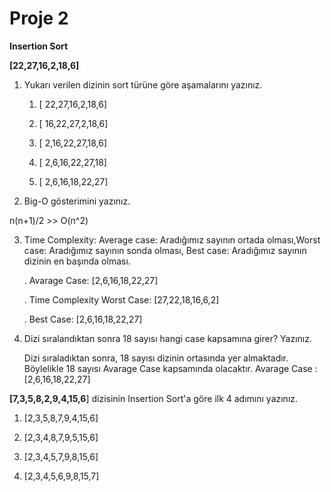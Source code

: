 # Proje 2

**Insertion Sort** 

**[22,27,16,2,18,6]** 

1. Yukarı verilen dizinin sort türüne göre aşamalarını yazınız.

   1. [ 22,27,16,2,18,6]

   2. [ 16,22,27,2,18,6]

   3. [ 2,16,22,27,18,6]

   4. [ 2,6,16,22,27,18]

   5. [ 2,6,16,18,22,27]

      

2. Big-O gösterimini yazınız.

n(n+1)/2 >> O(n^2)



3. Time Complexity: Average case: Aradığımız sayının ortada olması,Worst case: Aradığımız sayının sonda olması, Best case: Aradığımız sayının dizinin en başında olması.

   . Avarage Case: [2,6,16,18,22,27]

   . Time Complexity Worst Case: [27,22,18,16,6,2]

   . Best Case: [2,6,16,18,22,27]

4. Dizi sıralandıktan sonra 18 sayısı hangi case kapsamına girer? Yazınız.

   Dizi sıraladıktan sonra, 18 sayısı dizinin ortasında yer almaktadır. Böylelikle 18 sayısı Avarage Case kapsamında olacaktır.
   Avarage Case : [2,6,16,18,22,27]

**[7,3,5,8,2,9,4,15,6**] dizisinin Insertion Sort'a göre ilk 4 adımını yazınız.

 1) [2,3,5,8,7,9,4,15,6]

 2) [2,3,4,8,7,9,5,15,6]

 3) [2,3,4,5,7,9,8,15,6]

4. [2,3,4,5,6,9,8,15,7]

